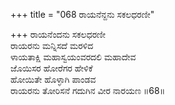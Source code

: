 +++
title = "068 ರಾಯನೆನ್ದನು ಸಕಲಧರಣೀ"

+++
ರಾಯನೆಂದನು ಸಕಲಧರಣೀ  
ರಾಯರನು ಮನ್ನಿಸದೆ ಮರಳಿದ  
ಳಾಯತಾಕ್ಷಿ ಮಹಾಸ್ವಯಂವರದಲಿ ಮಹಾದೇವ   
ಜೊಯಿಸರ ಹೋರೆಗರ ಹೇಳಿಕೆ  
ಹೋಯಿತೇ ಹೊಳ್ಳಾಗಿ ಪಾಂಡವ  
ರಾಯರನು ತೋರಿಸನೆ ಗದುಗಿನ ವೀರ ನಾರಯಣ    ॥68॥